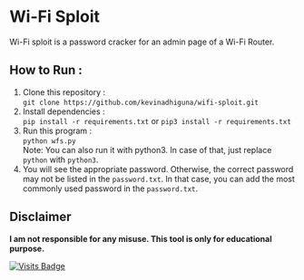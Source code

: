 # Wi-Fi Sploit

Wi-Fi sploit is a password cracker for an admin page of a Wi-Fi Router.

## How to Run :
1. Clone this repository :<br />
`git clone https://github.com/kevinadhiguna/wifi-sploit.git`
2. Install dependencies :<br />
`pip install -r requirements.txt` or `pip3 install -r requirements.txt`
3. Run this program :<br />
`python wfs.py`<br/>
Note: You can also run it with python3. In case of that, just replace `python` with `python3`.
4. You will see the appropriate password. Otherwise, the correct password may not be listed in the `password.txt`. In that case, you can add the most commonly used password in the `password.txt`.

## Disclaimer

<b>I am not responsible for any misuse. This tool is only for educational purpose.</b>

[![Visits Badge](https://badges.pufler.dev/visits/kevinadhiguna/wifi-sploit)](https://github.com/kevinadhiguna)
